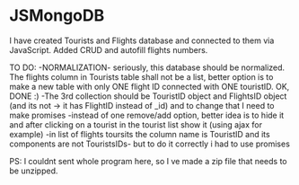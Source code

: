 # JSMongoDB
I have created Tourists and Flights database and connected to them via JavaScript. 
Added CRUD and autofill flights numbers.

TO DO:
-NORMALIZATION- seriously, this database should be normalized. The flights column in Tourists table shall not be a list, better option is to make a new table with only ONE flight ID connected with ONE touristID. OK, DONE :)
-The 3rd collection should be TouristID object and FlightsID object (and its not -> it has FlightID instead of _id) and to change that I need to make promises
-instead of one remove/add option, better idea is to hide it and after clicking on a tourist in the tourist list show it (using ajax for example)
-in list of flights toursits the column name is TouristID and its components are not TouristsIDs- but to do it correctly i had to use promises 

PS: I couldnt sent whole program here, so I ve made a zip file that needs to be unzipped.
